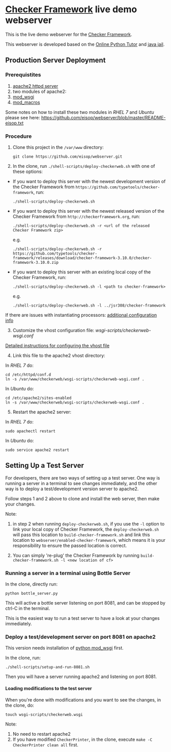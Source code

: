 # [Checker Framework](http://checkerframework.org) live demo webserver

This is the live demo webserver for the [Checker
Framework](http://checkerframework.org).

This webserver is developed based on the [Online Python
Tutor](http://github.com/pgbovine/OnlinePythonTutor/) and [java
jail](http://github.com/daveagp/java_jail).


## Production Server Deployment

### Prerequistites

1. [apache2 httpd server](http://www.apache.org)
2. two modules of apache2:
  1. [mod_wsgi](https://modwsgi.readthedocs.org/en/develop/installation.html)
  2. [mod_macros](https://httpd.apache.org/docs/2.4/mod/mod_macro.html)

Some notes on how to install these two modules in *RHEL 7* and
*Ubuntu* please see here:
https://github.com/eisop/webserver/blob/master/README-eisop.txt


### Procedure

1. Clone this project in the `/var/www` directory:

    ```
    git clone https://github.com/eisop/webserver.git
    ```

2. In the clone, run `./shell-scripts/deploy-checkerweb.sh` with one
   of these options:

* If you want to deploy this server with the newest development version
  of the Checker Framework from
  `https://github.com/typetools/checker-framework`, run:

    ```
    ./shell-scripts/deploy-checkerweb.sh
    ```

* If you want to deploy this server with the newest released
  version of the Checker Framework from `http://checkerframework.org`,
  run:

    ```
    ./shell-scripts/deploy-checkerweb.sh -r <url of the released Checker Framework zip>
    ```
    e.g.
    ```
    ./shell-scripts/deploy-checkerweb.sh -r https://github.com/typetools/checker-framework/releases/download/checker-framework-3.10.0/checker-framework-3.10.0.zip
    ```

* If you want to deploy this server with an existing local copy of
  the Checker Framework, run:

    ```
    ./shell-scripts/deploy-checkerweb.sh -l <path to checker-framework>
    ```
    e.g.
    ```
    ./shell-scripts/deploy-checkerweb.sh -l ../jsr308/checker-framework
    ```
If there are issues with instantiating processors: [additional configuration info](https://github.com/padenaa/webserver/blob/cf_path/shell-scripts/README.md)

3. Customize the vhost configuration file: *wsgi-scripts/checkerweb-wsgi.conf*

  [Detailed instructions for configuring the vhost file](https://github.com/eisop/webserver/blob/master/wsgi-scripts/README)

4. Link this file to the apache2 vhost directory:

  In *RHEL 7* do:
  ```
  cd /etc/httpd/conf.d
  ln -s /var/www/checkerweb/wsgi-scripts/checkerweb-wsgi.conf .
  ```

  In *Ubuntu* do:
  ```
  cd /etc/apache2/sites-enabled
  ln -s /var/www/checkerweb/wsgi-scripts/checkerweb-wsgi.conf .
  ```

5. Restart the apache2 server:

  In *RHEL 7* do:
  ```
  sudo apachectl restart
  ```

  In *Ubuntu* do:
  ```
  sudo service apache2 restart
  ```


## Setting Up a Test Server

For developers, there are two ways of setting up a test
server. One way is running a server in a terminal to see changes
immediately, and the other way is to deploy a test/development version
server to apache2.

Follow steps 1 and 2 above to clone and install the web server, then
make your changes.

Note:

1. in step 2 when running `deploy-checkerweb.sh`, if you use the `-l`
option to link your local copy of Checker Framework, the
`deploy-checkerweb.sh` will pass this location to
`build-checker-framework.sh` and link this location to
`webserver/enabled-checker-framework`, which means it is your
responsibility to ensure the passed location is correct.

2. You can simply 're-plug' the Checker Framework by running
`build-checker-framework.sh -l <new location of cf>`


### Running a server in a terminal using Bottle Server

In the clone, directly run:
```
python bottle_server.py
```

This will active a bottle server listening on port 8081, and can be
stopped by ctrl-C in the terminal.

This is the easiest way to run a test server to have a look at your
changes immediately.


### Deploy a test/development server on port 8081 on apache2

This version needs installation of
[python mod_wsgi](https://pypi.python.org/pypi/mod_wsgi) first.

In the clone, run:
  ```
  ./shell-scripts/setup-and-run-8081.sh
  ```
Then you will have a server running apache2 and listening on port 8081.


#### Loading modifications to the test server

When you're done with modifications and you want to see the changes,
  in the clone, do:
  ```
  touch wsgi-scripts/checkerweb.wsgi
  ```

Note:
 1. No need to restart apache2
 2. If you have modified `CheckerPrinter`, in the clone, execute `make
 -C CheckerPrinter clean all` first.

